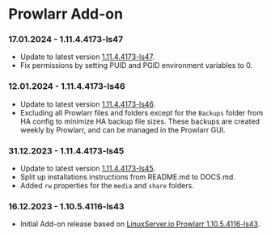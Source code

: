 # Prowlarr Add-on

### 17.01.2024 - 1.11.4.4173-ls47
  - Update to latest version [1.11.4.4173-ls47](https://github.com/linuxserver/docker-prowlarr/releases/tag/1.11.4.4173-ls47).
  - Fix permissions by setting PUID and PGID environment variables to 0.

### 12.01.2024 - 1.11.4.4173-ls46
  - Update to latest version [1.11.4.4173-ls46](https://github.com/linuxserver/docker-prowlarr/releases/tag/1.11.4.4173-ls46).
  - Excluding all Prowlarr files and folders except for the `Backups` folder from HA config to minimize HA backup file sizes. These backups are created weekly by Prowlarr, and can be managed in the Prowlarr GUI.

### 31.12.2023 - 1.11.4.4173-ls45
  - Update to latest version [1.11.4.4173-ls45](https://github.com/linuxserver/docker-prowlarr/releases/tag/1.11.4.4173-ls45).
  - Split up installations instructions from README.md to DOCS.md.
  - Added `rw` properties for the `media` and `share` folders.

### 16.12.2023 - 1.10.5.4116-ls43
  - Initial Add-on release based on [LinuxServer.io Prowlarr 1.10.5.4116-ls43](https://github.com/linuxserver/docker-prowlarr/releases/tag/1.10.5.4116-ls43).
